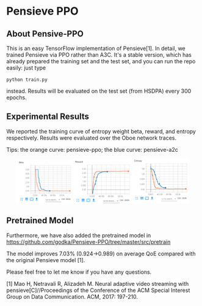 # Pensieve PPO

## About Pensive-PPO

This is an easy TensorFlow implementation of Pensieve[1]. 
In detail, we trained Pensieve via PPO rather than A3C.
It's a stable version, which has already prepared the training set and the test set, and you can run the repo easily: just type

```
python train.py
```

instead. Results will be evaluated on the test set (from HSDPA) every 300 epochs.

## Experimental Results

We reported the training curve of entropy weight beta, reward, and entropy respectively. Results were evaluated over the Oboe network traces.

Tips: the orange curve: pensieve-ppo; the blue curve: pensieve-a2c

<p align="center">
    <img src="beta.png" width="30%"><img src="reward.png" width="30%"><img src="entropy.png" width="30%">
</p>

## Pretrained Model

Furthermore, we have also added the pretrained model in https://github.com/godka/Pensieve-PPO/tree/master/src/pretrain

The model improves 7.03% (0.924->0.989) on average QoE compared with the original Pensieve model [1].

Please feel free to let me know if you have any questions.

[1] Mao H, Netravali R, Alizadeh M. Neural adaptive video streaming with pensieve[C]//Proceedings of the Conference of the ACM Special Interest Group on Data Communication. ACM, 2017: 197-210.

